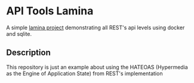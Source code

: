 # API Tools Lamina
  
A simple [lamina project](https://api-tools.getlaminas.org/) demonstrating all REST's api levels using docker and sqlite.

## Description

This repository is just an example about using the HATEOAS (Hypermedia as the Engine of Application State) from REST's implementation